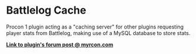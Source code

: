 Battlelog Cache
===============

Procon 1 plugin acting as a "caching server" for other plugins requesting player stats from Battlelog, making use of a MySQL database to store stats.


**[Link to plugin's forum post @ myrcon.com](https://forum.myrcon.com/showthread.php?5506-Battlelog-Cache-(1-0-1-0-14-1-13)-BF3)**
